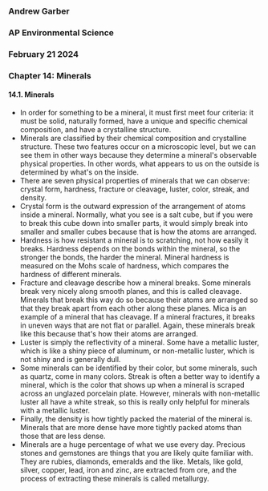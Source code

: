 ### Andrew Garber
### AP Environmental Science
### February 21 2024
### Chapter 14: Minerals

#### 14.1. Minerals
 - In order for something to be a mineral, it must first meet four criteria: it must be solid, naturally formed, have a unique and specific chemical composition, and have a crystalline structure.
 - Minerals are classified by their chemical composition and crystalline structure. These two features occur on a microscopic level, but we can see them in other ways because they determine a mineral's observable physical properties. In other words, what appears to us on the outside is determined by what's on the inside.
 - There are seven physical properties of minerals that we can observe: crystal form, hardness, fracture or cleavage, luster, color, streak, and density.
 - Crystal form is the outward expression of the arrangement of atoms inside a mineral.  Normally, what you see is a salt cube, but if you were to break this cube down into smaller parts, it would simply break into smaller and smaller cubes because that is how the atoms are arranged.
 - Hardness is how resistant a mineral is to scratching, not how easily it breaks. Hardness depends on the bonds within the mineral, so the stronger the bonds, the harder the mineral. Mineral hardness is measured on the Mohs scale of hardness, which compares the hardness of different minerals.
 - Fracture and cleavage describe how a mineral breaks. Some minerals break very nicely along smooth planes, and this is called cleavage. Minerals that break this way do so because their atoms are arranged so that they break apart from each other along these planes. Mica is an example of a mineral that has cleavage. If a mineral fractures, it breaks in uneven ways that are not flat or parallel. Again, these minerals break like this because that's how their atoms are arranged.
 - Luster is simply the reflectivity of a mineral. Some have a metallic luster, which is like a shiny piece of aluminum, or non-metallic luster, which is not shiny and is generally dull.
 - Some minerals can be identified by their color, but some minerals, such as quartz, come in many colors. Streak is often a better way to identify a mineral, which is the color that shows up when a mineral is scraped across an unglazed porcelain plate. However, minerals with non-metallic luster all have a white streak, so this is really only helpful for minerals with a metallic luster.
 - Finally, the density is how tightly packed the material of the mineral is. Minerals that are more dense have more tightly packed atoms than those that are less dense.
 - Minerals are a huge percentage of what we use every day. Precious stones and gemstones are things that you are likely quite familiar with. They are rubies, diamonds, emeralds and the like. Metals, like gold, silver, copper, lead, iron and zinc, are extracted from ore, and the process of extracting these minerals is called metallurgy.
